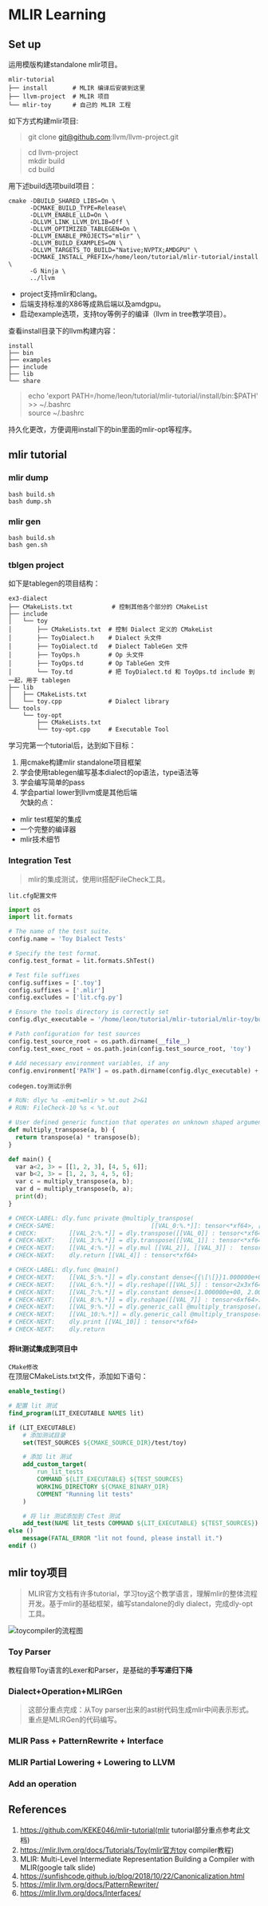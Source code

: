 # MLIR Learning
## Set up  
运用模版构建standalone mlir项目。
```shell
mlir-tutorial
├── install       # MLIR 编译后安装到这里
├── llvm-project  # MLIR 项目
└── mlir-toy      # 自己的 MLIR 工程
```
如下方式构建mlir项目:  
> git clone git@github.com:llvm/llvm-project.git  

> cd llvm-project  
mkdir build  
cd build  

用下述build选项build项目：
```shell
cmake -DBUILD_SHARED_LIBS=On \
      -DCMAKE_BUILD_TYPE=Release\
      -DLLVM_ENABLE_LLD=On \
      -DLLVM_LINK_LLVM_DYLIB=Off \
      -DLLVM_OPTIMIZED_TABLEGEN=On \
      -DLLVM_ENABLE_PROJECTS="mlir" \
	  -DLLVM_BUILD_EXAMPLES=ON \
	  -DLLVM_TARGETS_TO_BUILD="Native;NVPTX;AMDGPU" \
	  -DCMAKE_INSTALL_PREFIX=/home/leon/tutorial/mlir-tutorial/install \
      -G Ninja \
      ../llvm
```
* project支持mlir和clang。
* 后端支持标准的X86等成熟后端以及amdgpu。
* 启动example选项，支持toy等例子的编译（llvm in tree教学项目）。  

查看install目录下的llvm构建内容：
``` shell
install
├── bin
├── examples
├── include
├── lib
└── share
```
> echo 'export PATH=/home/leon/tutorial/mlir-tutorial/install/bin:$PATH' >> ~/.bashrc  
source ~/.bashrc 

持久化更改，方便调用install下的bin里面的mlir-opt等程序。  

## mlir tutorial
### mlir dump
```shell
bash build.sh  
bash dump.sh
```

### mlir gen
```
bash build.sh  
bash gen.sh
```
### tblgen project 
如下是tablegen的项目结构：
```shell
ex3-dialect
├── CMakeLists.txt           # 控制其他各个部分的 CMakeList
├── include
│   └── toy
│       ├── CMakeLists.txt  # 控制 Dialect 定义的 CMakeList
│       ├── ToyDialect.h    # Dialect 头文件
│       ├── ToyDialect.td   # Dialect TableGen 文件
│       ├── ToyOps.h        # Op 头文件
│       ├── ToyOps.td       # Op TableGen 文件
│       └── Toy.td          # 把 ToyDialect.td 和 ToyOps.td include 到一起，用于 tablegen
├── lib
│   ├── CMakeLists.txt
│   └── toy.cpp             # Dialect library
└── tools
    └── toy-opt
        ├── CMakeLists.txt
        └── toy-opt.cpp     # Executable Tool
```
学习完第一个tutorial后，达到如下目标：  
1. 用cmake构建mlir standalone项目框架
2. 学会使用tablegen编写基本dialect的op语法，type语法等
3. 学会编写简单的pass
4. 学会partial lower到llvm或是其他后端  
欠缺的点：
* mlir test框架的集成
* 一个完整的编译器
* mlir技术细节

### Integration Test
> mlir的集成测试，使用lit搭配FileCheck工具。

`lit.cfg配置文件`
```python
import os
import lit.formats

# The name of the test suite.
config.name = 'Toy Dialect Tests'

# Specify the test format.
config.test_format = lit.formats.ShTest()

# Test file suffixes
config.suffixes = ['.toy']
config.suffixes = ['.mlir']
config.excludes = ['lit.cfg.py']

# Ensure the tools directory is correctly set
config.dlyc_executable = '/home/leon/tutorial/mlir-tutorial/mlir-toy/build/bin/dlyc'

# Path configuration for test sources
config.test_source_root = os.path.dirname(__file__)
config.test_exec_root = os.path.join(config.test_source_root, 'toy')

# Add necessary environment variables, if any
config.environment['PATH'] = os.path.dirname(config.dlyc_executable) + os.pathsep + os.environ['PATH']
```
`codegen.toy测试示例`
```python
# RUN: dlyc %s -emit=mlir > %t.out 2>&1
# RUN: FileCheck-10 %s < %t.out

# User defined generic function that operates on unknown shaped arguments
def multiply_transpose(a, b) {
  return transpose(a) * transpose(b);
}

def main() {
  var a<2, 3> = [[1, 2, 3], [4, 5, 6]];
  var b<2, 3> = [1, 2, 3, 4, 5, 6];
  var c = multiply_transpose(a, b);
  var d = multiply_transpose(b, a);
  print(d);
}

# CHECK-LABEL: dly.func private @multiply_transpose(
# CHECK-SAME:                           [[VAL_0:%.*]]: tensor<*xf64>, [[VAL_1:%.*]]: tensor<*xf64>) -> tensor<*xf64>
# CHECK:         [[VAL_2:%.*]] = dly.transpose([[VAL_0]] : tensor<*xf64>) to tensor<*xf64>
# CHECK-NEXT:    [[VAL_3:%.*]] = dly.transpose([[VAL_1]] : tensor<*xf64>) to tensor<*xf64>
# CHECK-NEXT:    [[VAL_4:%.*]] = dly.mul [[VAL_2]], [[VAL_3]] :  tensor<*xf64>
# CHECK-NEXT:    dly.return [[VAL_4]] : tensor<*xf64>

# CHECK-LABEL: dly.func @main()
# CHECK-NEXT:    [[VAL_5:%.*]] = dly.constant dense<{{\[\[}}1.000000e+00, 2.000000e+00, 3.000000e+00], [4.000000e+00, 5.000000e+00, 6.000000e+00]]> : tensor<2x3xf64>
# CHECK-NEXT:    [[VAL_6:%.*]] = dly.reshape([[VAL_5]] : tensor<2x3xf64>) to tensor<2x3xf64>
# CHECK-NEXT:    [[VAL_7:%.*]] = dly.constant dense<[1.000000e+00, 2.000000e+00, 3.000000e+00, 4.000000e+00, 5.000000e+00, 6.000000e+00]> : tensor<6xf64>
# CHECK-NEXT:    [[VAL_8:%.*]] = dly.reshape([[VAL_7]] : tensor<6xf64>) to tensor<2x3xf64>
# CHECK-NEXT:    [[VAL_9:%.*]] = dly.generic_call @multiply_transpose([[VAL_6]], [[VAL_8]]) : (tensor<2x3xf64>, tensor<2x3xf64>) -> tensor<*xf64>
# CHECK-NEXT:    [[VAL_10:%.*]] = dly.generic_call @multiply_transpose([[VAL_8]], [[VAL_6]]) : (tensor<2x3xf64>, tensor<2x3xf64>) -> tensor<*xf64>
# CHECK-NEXT:    dly.print [[VAL_10]] : tensor<*xf64>
# CHECK-NEXT:    dly.return
```
#### 将lit测试集成到项目中
`CMake修改`  
在顶层CMakeLists.txt文件，添加如下语句：
```cmake
enable_testing()

# 配置 lit 测试
find_program(LIT_EXECUTABLE NAMES lit)

if (LIT_EXECUTABLE)
    # 添加测试目录
    set(TEST_SOURCES ${CMAKE_SOURCE_DIR}/test/toy)

    # 添加 lit 测试
    add_custom_target(
        run_lit_tests
        COMMAND ${LIT_EXECUTABLE} ${TEST_SOURCES}
        WORKING_DIRECTORY ${CMAKE_BINARY_DIR}
        COMMENT "Running lit tests"
    )

    # 将 lit 测试添加到 CTest 测试
    add_test(NAME lit_tests COMMAND ${LIT_EXECUTABLE} ${TEST_SOURCES})
else ()
    message(FATAL_ERROR "lit not found, please install it.")
endif ()
```

## mlir toy项目
> MLIR官方文档有许多tutorial，学习toy这个教学语言，理解mlir的整体流程开发。基于mlir的基础框架，编写standalone的dly dialect，完成dly-opt工具。

![](/mlir-toy/png/Outline.png "toycompiler的流程图")


### Toy Parser
教程自带Toy语言的Lexer和Parser，是基础的**手写递归下降**

### Dialect+Operation+MLIRGen
> 这部分重点完成：从Toy parser出来的ast树代码生成mlir中间表示形式。重点是MLIRGen的代码编写。

### MLIR Pass + PatternRewrite + Interface

### MLIR Partial Lowering + Lowering to LLVM


### Add an operation

## References
1. https://github.com/KEKE046/mlir-tutorial(mlir tutorial部分重点参考此文档)
2. https://mlir.llvm.org/docs/Tutorials/Toy(mlir官方toy compiler教程)
3. MLIR: Multi-Level Intermediate Representation
Building a Compiler with MLIR(google talk slide)
4. https://sunfishcode.github.io/blog/2018/10/22/Canonicalization.html
5. https://mlir.llvm.org/docs/PatternRewriter/
6. https://mlir.llvm.org/docs/Interfaces/

